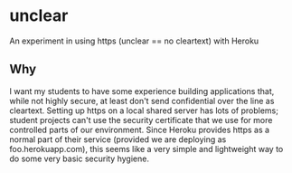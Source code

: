 # unclear
An experiment in using https (unclear == no cleartext) with Heroku

## Why
I want my students to have some experience building applications that, while not highly secure, 
at least don't send confidential over the line as cleartext.  Setting up https on a local 
shared server has lots of problems; student projects can't use the security certificate that we use for 
more controlled parts of our environment.  Since Heroku provides https as a normal part of their 
service (provided we are deploying as foo.herokuapp.com), this seems like a very simple and 
lightweight way to do some very basic security hygiene. 
